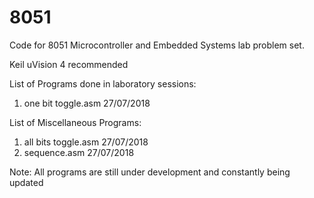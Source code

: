 # 8051
Code for 8051 Microcontroller and Embedded Systems lab problem set.

Keil uVision 4 recommended

List of Programs done in laboratory sessions:
1. one bit toggle.asm          27/07/2018

List of Miscellaneous Programs:
1. all bits toggle.asm        27/07/2018
2. sequence.asm               27/07/2018

Note: All programs are still under development and constantly being updated
